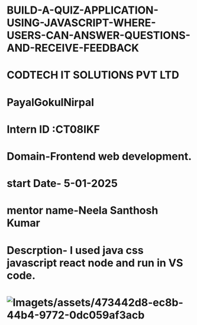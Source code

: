 # BUILD-A-QUIZ-APPLICATION-USING-JAVASCRIPT-WHERE-USERS-CAN-ANSWER-QUESTIONS-AND-RECEIVE-FEEDBACK

# CODTECH IT SOLUTIONS PVT LTD

# PayalGokulNirpal

# Intern ID :CT08IKF

# Domain-Frontend web development.

# start Date- 5-01-2025

# mentor name-Neela Santhosh Kumar

# Descrption- I used java css javascript react node and run in VS code.

# ![Image](https://github.com/user-attachmen)ts/assets/473442d8-ec8b-44b4-9772-0dc059af3acb
